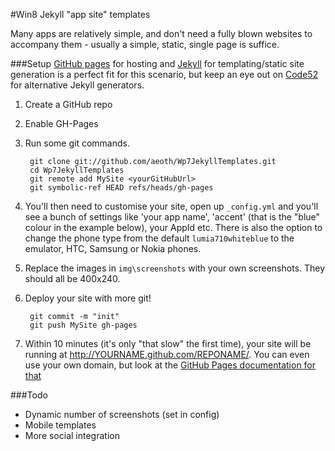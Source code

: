 #Win8 Jekyll "app site" templates

Many apps are relatively simple, and don't need a fully blown websites to accompany them - usually a simple, static, single page is suffice.

###Setup
[GitHub pages](http://pages.github.com/) for hosting and [Jekyll](http://github.com/mojombo/jekyll/) for templating/static site generation is a perfect fit for this scenario, but keep an eye out on [Code52](http://code52.org/) for alternative Jekyll generators.

1. Create a GitHub repo
2. Enable GH-Pages
3. Run some git commands.

       	git clone git://github.com/aeoth/Wp7JekyllTemplates.git
       	cd Wp7JekyllTemplates
       	git remote add MySite <yourGitHubUrl>
       	git symbolic-ref HEAD refs/heads/gh-pages
    
4.  You'll then need to customise your site, open up `_config.yml` and you'll see a bunch of settings like 'your app name', 'accent' (that is the "blue" colour in the example below), your AppId etc. There is also the option to change the phone type from the default `lumia710whiteblue` to the emulator, HTC, Samsung or Nokia phones.

5. Replace the images in `img\screenshots` with your own screenshots. They should all be 400x240.
    
6. Deploy your site with more git!

    	git commit -m "init"
    	git push MySite gh-pages

7. Within 10 minutes (it's only "that slow" the first time), your site will be running at http://YOURNAME.github.com/REPONAME/. You can even use your own domain, but look at the [GitHub Pages documentation for that](http://pages.github.com/)

###Todo
* Dynamic number of screenshots (set in config)
* Mobile templates
* More social integration 
